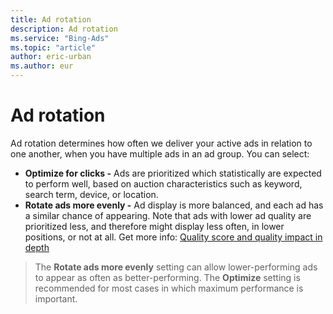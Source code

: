 ```yaml
---
title: Ad rotation
description: Ad rotation
ms.service: "Bing-Ads"
ms.topic: "article"
author: eric-urban
ms.author: eur
---
```


# Ad rotation

Ad rotation determines how often we deliver your active ads in relation to one another, when you have multiple ads in an ad group. You can select:

- **Optimize for clicks -**  Ads are prioritized which statistically are expected to perform well, based on auction characteristics such as keyword, search term, device, or location.
- **Rotate ads more evenly -**  Ad display is more balanced, and each ad has a similar chance of appearing. Note that ads with lower ad quality are prioritized less, and therefore might display less often, in lower positions, or not at all.
Get more info: [Quality score and quality impact in depth](../hlp_BA_CONC_AboutQualityScore.md)

> The **Rotate ads more evenly** setting can allow lower-performing ads to appear as often as better-performing. The **Optimize** setting is recommended for most cases in which maximum performance is important.


